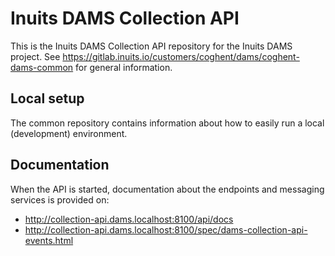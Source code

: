 # Inuits DAMS Collection API

This is the Inuits DAMS Collection API repository for the Inuits DAMS project. See https://gitlab.inuits.io/customers/coghent/dams/coghent-dams-common for general information.

## Local setup

The common repository contains information about how to easily run a local (development) environment.

## Documentation

When the API is started, documentation about the endpoints and messaging services is provided on:
* http://collection-api.dams.localhost:8100/api/docs
* http://collection-api.dams.localhost:8100/spec/dams-collection-api-events.html
